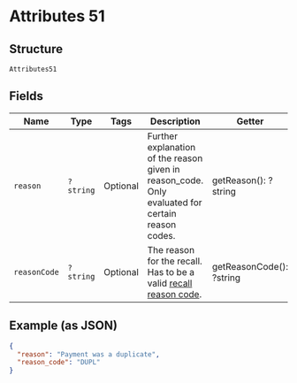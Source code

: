 
# Attributes 51

## Structure

`Attributes51`

## Fields

| Name | Type | Tags | Description | Getter | Setter |
|  --- | --- | --- | --- | --- | --- |
| `reason` | `?string` | Optional | Further explanation of the reason given in reason_code. Only evaluated for certain reason codes. | getReason(): ?string | setReason(?string reason): void |
| `reasonCode` | `?string` | Optional | The reason for the recall. Has to be a valid [recall reason code](http://api-docs.form3.tech/api.html#enumerations-recall-reason-codes). | getReasonCode(): ?string | setReasonCode(?string reasonCode): void |

## Example (as JSON)

```json
{
  "reason": "Payment was a duplicate",
  "reason_code": "DUPL"
}
```

